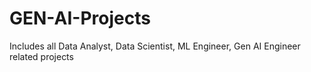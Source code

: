 # GEN-AI-Projects
Includes all Data Analyst, Data Scientist, ML Engineer, Gen AI Engineer related projects
